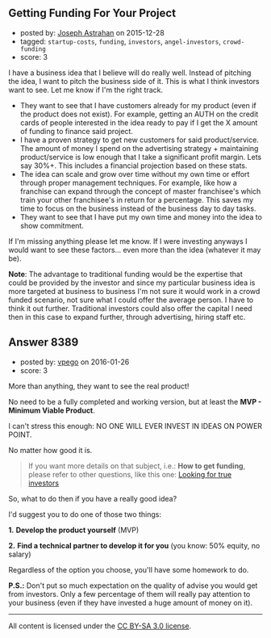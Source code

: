 ## Getting Funding For Your Project

- posted by: [Joseph Astrahan](https://stackexchange.com/users/1759123/joseph-astrahan) on 2015-12-28
- tagged: `startup-costs`, `funding`, `investors`, `angel-investors`, `crowd-funding`
- score: 3

I have a business idea that I believe will do really well.  Instead of pitching the idea, I want to pitch the business side of it.  This is what I think investors want to see. Let me know if I'm the right track.

- They want to see that I have customers already for my product (even if the product does not exist).  For example, getting an AUTH on the credit cards of people interested in the idea ready to pay if I get the X amount of funding to finance said project.
- I have a proven strategy to get new customers for said product/service.  The amount of money I spend on the advertising strategy + maintaining product/service is low enough that I take a significant profit margin.  Lets say 30%+.  This includes a financial projection based on these stats.
- The idea can scale and grow over time without my own time or effort through proper management techniques.  For example, like how a franchise can expand through the concept of master franchisee's which train your other franchisee's in return for a percentage.  This saves my time to focus on the business instead of the business day to day tasks.
- They want to see that I have put my own time and money into the idea to show commitment.

If I'm missing anything please let me know.  If I were investing anyways I would want to see these factors... even more than the idea (whatever it may be).

**Note**: The advantage to traditional funding would be the expertise that could be provided by the investor and since my particular business idea is more targeted at business to business I'm not sure it would work in a crowd funded scenario, not sure what I could offer the average person. I have to think it out further. Traditional investors could also offer the capital I need then in this case to expand further, through advertising, hiring staff etc.


## Answer 8389

- posted by: [vpego](https://stackexchange.com/users/7073322/vpego) on 2016-01-26
- score: 3

<p>More than anything, they want to see the real product!</p>

<p>No need to be a fully completed and working version, but at least the <strong>MVP - Minimum Viable Product</strong>. </p>

<p>I can't stress this enough: NO ONE WILL EVER INVEST IN IDEAS ON POWER POINT. </p>

<p>No matter how good it is. </p>

<blockquote>
  <p>If you want more details on that subject, i.e.: <strong>How to get funding</strong>,
  please refer to other questions, like this one: <a href="https://startups.stackexchange.com/questions/8348/looking-for-true-investors/8350#8350">Looking for true
  investors</a></p>
</blockquote>

<p>So, what to do then if you have a really good idea?</p>

<p>I'd suggest you to do one of those two things:</p>

<p><strong>1.</strong> <strong>Develop the product yourself</strong> (MVP)</p>

<p><strong>2.</strong> <strong>Find a technical partner to develop it for you</strong> (you know: 50% equity, no salary)</p>

<p>Regardless of the option you choose, you'll have some homework to do.</p>

<p><strong>P.S.:</strong> Don't put so much expectation on the quality of advise you would get from investors. Only a few percentage of them will really pay attention to your business (even if they have invested a huge amount of money on it).</p>




---

All content is licensed under the [CC BY-SA 3.0 license](https://creativecommons.org/licenses/by-sa/3.0/).

